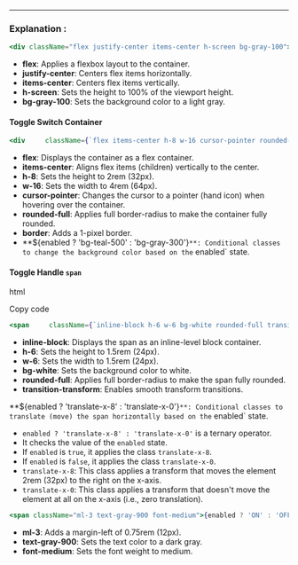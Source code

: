 
---
### Explanation :

```jsx
<div className="flex justify-center items-center h-screen bg-gray-100">` 
```

- **flex**: Applies a flexbox layout to the container.
- **justify-center**: Centers flex items horizontally.
- **items-center**: Centers flex items vertically.
- **h-screen**: Sets the height to 100% of the viewport height.
- **bg-gray-100**: Sets the background color to a light gray.

#### Toggle Switch Container


```jsx 
<div     className={`flex items-center h-8 w-16 cursor-pointer rounded-full border ${         enabled ? 'bg-teal-500' : 'bg-gray-300'     }`}     onClick={() => setEnabled(!enabled)} > 
```

- **flex**: Displays the container as a flex container.
- **items-center**: Aligns flex items (children) vertically to the center.
- **h-8**: Sets the height to 2rem (32px).
- **w-16**: Sets the width to 4rem (64px).
- **cursor-pointer**: Changes the cursor to a pointer (hand icon) when hovering over the container.
- **rounded-full**: Applies full border-radius to make the container fully rounded.
- **border**: Adds a 1-pixel border.
- **${enabled ? 'bg-teal-500' : 'bg-gray-300'}`**: Conditional classes to change the background color based on the` enabled` state.

#### Toggle Handle `span`

html

Copy code

```jsx
<span     className={`inline-block h-6 w-6 bg-white rounded-full transition-transform ${         enabled ? 'translate-x-8' : 'translate-x-0'     }`} />``
```

- **inline-block**: Displays the span as an inline-level block container.
- **h-6**: Sets the height to 1.5rem (24px).
- **w-6**: Sets the width to 1.5rem (24px).
- **bg-white**: Sets the background color to white.
- **rounded-full**: Applies full border-radius to make the span fully rounded.
- **transition-transform**: Enables smooth transform transitions.

**${enabled ? 'translate-x-8' : 'translate-x-0'}`**: Conditional classes to translate (move) the span horizontally based on the` enabled` state. 

- `enabled ? 'translate-x-8' : 'translate-x-0'` is a ternary operator.
- It checks the value of the `enabled` state.
- If `enabled` is `true`, it applies the class `translate-x-8`.
- If `enabled` is `false`, it applies the class `translate-x-0`.
- `translate-x-8`: This class applies a transform that moves the element 2rem (32px) to the right on the x-axis.
- `translate-x-0`: This class applies a transform that doesn't move the element at all on the x-axis (i.e., zero translation).

```jsx 
<span className="ml-3 text-gray-900 font-medium">{enabled ? 'ON' : 'OFF'}</span>
```

- **ml-3**: Adds a margin-left of 0.75rem (12px).
- **text-gray-900**: Sets the text color to a dark gray.
- **font-medium**: Sets the font weight to medium.
